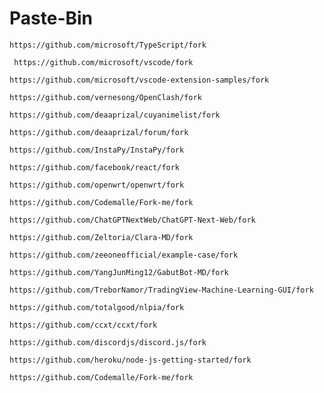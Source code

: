 # Paste-Bin
```
https://github.com/microsoft/TypeScript/fork
```
```
 https://github.com/microsoft/vscode/fork
```
```
https://github.com/microsoft/vscode-extension-samples/fork
```
```
https://github.com/vernesong/OpenClash/fork
```
```
https://github.com/deaaprizal/cuyanimelist/fork
```
```
https://github.com/deaaprizal/forum/fork
```
```
https://github.com/InstaPy/InstaPy/fork
```
```
https://github.com/facebook/react/fork
```
```
https://github.com/openwrt/openwrt/fork
```
```
https://github.com/Codemalle/Fork-me/fork
```
```
https://github.com/ChatGPTNextWeb/ChatGPT-Next-Web/fork
```
```
https://github.com/Zeltoria/Clara-MD/fork
```
```
https://github.com/zeeoneofficial/example-case/fork
```
```
https://github.com/YangJunMing12/GabutBot-MD/fork
```
```
https://github.com/TreborNamor/TradingView-Machine-Learning-GUI/fork
```
```
https://github.com/totalgood/nlpia/fork
```
```
https://github.com/ccxt/ccxt/fork
```
```
https://github.com/discordjs/discord.js/fork
```
```
https://github.com/heroku/node-js-getting-started/fork
```
```
https://github.com/Codemalle/Fork-me/fork
```
